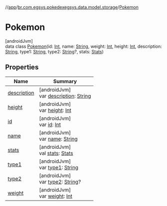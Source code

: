 //[app](../../../index.md)/[br.com.egsys.pokedexegsys.data.model.storage](../index.md)/[Pokemon](index.md)

# Pokemon

[androidJvm]\
data class [Pokemon](index.md)(id: [Int](https://kotlinlang.org/api/latest/jvm/stdlib/kotlin/-int/index.html), name: [String](https://kotlinlang.org/api/latest/jvm/stdlib/kotlin/-string/index.html), weight: [Int](https://kotlinlang.org/api/latest/jvm/stdlib/kotlin/-int/index.html), height: [Int](https://kotlinlang.org/api/latest/jvm/stdlib/kotlin/-int/index.html), description: [String](https://kotlinlang.org/api/latest/jvm/stdlib/kotlin/-string/index.html), type1: [String](https://kotlinlang.org/api/latest/jvm/stdlib/kotlin/-string/index.html), type2: [String](https://kotlinlang.org/api/latest/jvm/stdlib/kotlin/-string/index.html)?, stats: [Stats](../-stats/index.md))

## Properties

| Name | Summary |
|---|---|
| [description](description.md) | [androidJvm]<br>var [description](description.md): [String](https://kotlinlang.org/api/latest/jvm/stdlib/kotlin/-string/index.html) |
| [height](height.md) | [androidJvm]<br>var [height](height.md): [Int](https://kotlinlang.org/api/latest/jvm/stdlib/kotlin/-int/index.html) |
| [id](id.md) | [androidJvm]<br>var [id](id.md): [Int](https://kotlinlang.org/api/latest/jvm/stdlib/kotlin/-int/index.html) |
| [name](name.md) | [androidJvm]<br>var [name](name.md): [String](https://kotlinlang.org/api/latest/jvm/stdlib/kotlin/-string/index.html) |
| [stats](stats.md) | [androidJvm]<br>val [stats](stats.md): [Stats](../-stats/index.md) |
| [type1](type1.md) | [androidJvm]<br>var [type1](type1.md): [String](https://kotlinlang.org/api/latest/jvm/stdlib/kotlin/-string/index.html) |
| [type2](type2.md) | [androidJvm]<br>var [type2](type2.md): [String](https://kotlinlang.org/api/latest/jvm/stdlib/kotlin/-string/index.html)? |
| [weight](weight.md) | [androidJvm]<br>var [weight](weight.md): [Int](https://kotlinlang.org/api/latest/jvm/stdlib/kotlin/-int/index.html) |

